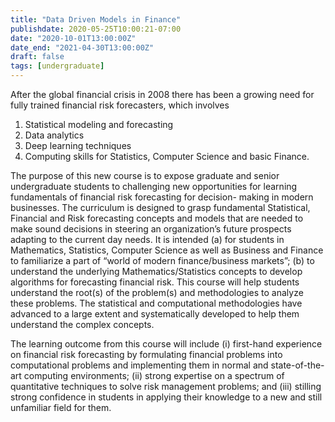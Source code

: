 ```yaml
---
title: "Data Driven Models in Finance"
publishdate: 2020-05-25T10:00:21-07:00
date: "2020-10-01T13:00:00Z"
date_end: "2021-04-30T13:00:00Z"
draft: false
tags: [undergraduate]
---
```


After the global financial crisis in 2008 there has been a growing need for
fully trained financial risk forecasters, which involves 

1. Statistical modeling and forecasting
2. Data analytics
3. Deep learning techniques
4. Computing skills for Statistics, Computer Science and basic Finance.

The purpose of this new course is to expose graduate and senior undergraduate
students to challenging new opportunities for learning fundamentals of financial
risk forecasting for decision- making in modern businesses. The curriculum is
designed to grasp fundamental Statistical, Financial and Risk forecasting
concepts and models that are needed to make sound decisions in steering an
organization’s future prospects adapting to the current day needs. It is
intended (a) for students in Mathematics, Statistics, Computer Science as well
as Business and Finance to familiarize a part of “world of modern
finance/business markets”; (b) to understand the underlying
Mathematics/Statistics concepts to develop algorithms for forecasting financial
risk. This course will help students understand the root(s) of the problem(s)
and methodologies to analyze these problems. The statistical and computational
methodologies have advanced to a large extent and systematically developed to
help them understand the complex concepts.

The learning outcome from this course will include (i) first-hand experience on
financial risk forecasting by formulating financial problems into computational
problems and implementing them in normal and state-of-the-art computing
environments; (ii) strong expertise on a spectrum of quantitative techniques to
solve risk management problems; and (iii) stilling strong confidence in students
in applying their knowledge to a new and still unfamiliar field for them.
